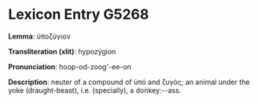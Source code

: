 # Lexicon Entry G5268

**Lemma**: ὑποζύγιον

**Transliteration (xlit)**: hypozýgion

**Pronunciation**: hoop-od-zoog'-ee-on

**Description**:
neuter of a compound of ὑπό and ζυγός; an animal under the yoke (draught-beast), i.e. (specially), a donkey:--ass.
